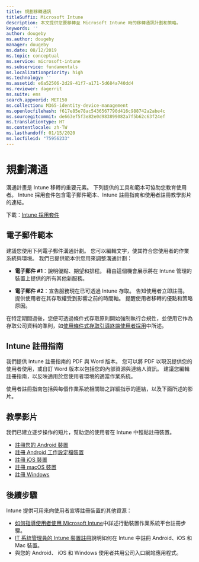 ```yaml
---
title: 規劃移轉通訊
titleSuffix: Microsoft Intune
description: 本文提供您要移轉至 Microsoft Intune 時的移轉通訊計劃和策略。
keywords: ''
author: dougeby
ms.author: dougeby
manager: dougeby
ms.date: 08/12/2019
ms.topic: conceptual
ms.service: microsoft-intune
ms.subservice: fundamentals
ms.localizationpriority: high
ms.technology: ''
ms.assetid: e6a52506-2d29-41f7-a171-5d684a740dd4
ms.reviewer: dagerrit
ms.suite: ems
search.appverid: MET150
ms.collection: M365-identity-device-management
ms.openlocfilehash: f617e85e78ac5436567790d416c988742a2abe4c
ms.sourcegitcommit: de663ef5f3e82e0d983899082a7f5b62c63f24ef
ms.translationtype: HT
ms.contentlocale: zh-TW
ms.lasthandoff: 01/15/2020
ms.locfileid: "75956233"
---
```

# <a name="plan-communications"></a>規劃溝通

溝通計畫是 Intune 移轉的重要元素。 下列提供的工具和範本可協助您教育使用者。 Intune 採用套件包含電子郵件範本、Intune 註冊指南和使用者註冊教學影片的連結。  

下載：[Intune 採用套件](https://aka.ms/IntuneAdoptionKit)

## <a name="email-templates"></a>電子郵件範本

建議您使用下列電子郵件溝通計劃。 您可以編輯文字，使其符合您使用者的作業系統與環境。 我們已提供範本供您用來調整溝通計劃：

- **電子郵件 #1**：說明優點、期望和排程。 藉由這個機會展示將在 Intune 管理的裝置上提供的所有其他新服務。

- **電子郵件 #2**：宣告服務現在已可透過 Intune 存取。 告知使用者立即註冊。 提供使用者在其存取權受到影響之前的時間軸。 提醒使用者移轉的優點和策略原因。

在特定期間過後，您便可透過條件式存取原則開始強制執行合規性，並使用它作為存取公司資料的準則，如[使用條件式存取引導終端使用者採用](migration-guide-drive-adoption.md)中所述。

## <a name="intune-enrollment-guide"></a>Intune 註冊指南

我們提供 Intune 註冊指南的 PDF 與 Word 版本。 您可以將 PDF 以現況提供您的使用者使用，或自訂 Word 版本以包括您的內部資源與連絡人資訊。 建議您編輯註冊指南，以反映適用於您使用者環境的適當作業系統。

使用者註冊指南包括與每個作業系統相關聯之詳細指示的連結，以及下面所述的影片。

## <a name="instructional-videos"></a>教學影片

我們已建立逐步操作的短片，幫助您的使用者在 Intune 中輕鬆註冊裝置。

- [註冊您的 Android 裝置](https://www.youtube.com/watch?v=k0Q_sGLSx6o&t=1s)
- [註冊 Android 工作設定檔裝置](https://www.youtube.com/watch?v=9Dl8HsGk4tI&t=3s)
- [註冊 iOS 裝置](https://www.youtube.com/watch?v=mJyv6YcHi7c)
- [註冊 macOS 裝置](https://www.youtube.com/watch?v=Pa2pfhwq_yk)
- [註冊 Windows](https://www.youtube.com/watch?v=TKQxEckBHiE)

## <a name="next-steps"></a>後續步驟

Intune 提供可用來向使用者宣導註冊裝置的其他資源：

- [如何指導使用者使用 Microsoft Intune](end-user-educate.md)中詳述行動裝置作業系統平台註冊步驟。
- [IT 系統管理員的 Intune 裝置註冊](../enrollment/device-enrollment.md)說明如何在 Intune 中註冊 Android、iOS 和 Mac 裝置。
- 與您的 Android、 iOS 和 Windows 使用者共用公司入口網站應用程式。
